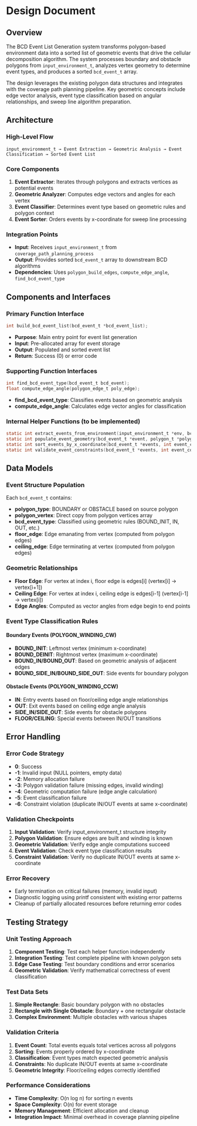 # Design Document

## Overview

The BCD Event List Generation system transforms polygon-based environment data into a sorted list of geometric events that drive the cellular decomposition algorithm. The system processes boundary and obstacle polygons from `input_environment_t`, analyzes vertex geometry to determine event types, and produces a sorted `bcd_event_t` array.

The design leverages the existing polygon data structures and integrates with the coverage path planning pipeline. Key geometric concepts include edge vector analysis, event type classification based on angular relationships, and sweep line algorithm preparation.

## Architecture

### High-Level Flow
```
input_environment_t → Event Extraction → Geometric Analysis → Event Classification → Sorted Event List
```

### Core Components
1. **Event Extractor**: Iterates through polygons and extracts vertices as potential events
2. **Geometric Analyzer**: Computes edge vectors and angles for each vertex
3. **Event Classifier**: Determines event type based on geometric rules and polygon context
4. **Event Sorter**: Orders events by x-coordinate for sweep line processing

### Integration Points
- **Input**: Receives `input_environment_t` from `coverage_path_planning_process`
- **Output**: Provides sorted `bcd_event_t` array to downstream BCD algorithms
- **Dependencies**: Uses `polygon_build_edges`, `compute_edge_angle`, `find_bcd_event_type`

## Components and Interfaces

### Primary Function Interface
```c
int build_bcd_event_list(bcd_event_t *bcd_event_list);
```
- **Purpose**: Main entry point for event list generation
- **Input**: Pre-allocated array for event storage
- **Output**: Populated and sorted event list
- **Return**: Success (0) or error code

### Supporting Function Interfaces
```c
int find_bcd_event_type(bcd_event_t bcd_event);
float compute_edge_angle(polygon_edge_t poly_edge);
```
- **find_bcd_event_type**: Classifies events based on geometric analysis
- **compute_edge_angle**: Calculates edge vector angles for classification

### Internal Helper Functions (to be implemented)
```c
static int extract_events_from_environment(input_environment_t *env, bcd_event_t *events, int *event_count);
static int populate_event_geometry(bcd_event_t *event, polygon_t *polygon, int vertex_index);
static int sort_events_by_x_coordinate(bcd_event_t *events, int event_count);
static int validate_event_constraints(bcd_event_t *events, int event_count);
```

## Data Models

### Event Structure Population
Each `bcd_event_t` contains:
- **polygon_type**: BOUNDARY or OBSTACLE based on source polygon
- **polygon_vertex**: Direct copy from polygon vertices array
- **bcd_event_type**: Classified using geometric rules (BOUND_INIT, IN, OUT, etc.)
- **floor_edge**: Edge emanating from vertex (computed from polygon edges)
- **ceiling_edge**: Edge terminating at vertex (computed from polygon edges)

### Geometric Relationships
- **Floor Edge**: For vertex at index i, floor edge is edges[i] (vertex[i] → vertex[i+1])
- **Ceiling Edge**: For vertex at index i, ceiling edge is edges[i-1] (vertex[i-1] → vertex[i])
- **Edge Angles**: Computed as vector angles from edge begin to end points

### Event Type Classification Rules

#### Boundary Events (POLYGON_WINDING_CW)
- **BOUND_INIT**: Leftmost vertex (minimum x-coordinate)
- **BOUND_DEINIT**: Rightmost vertex (maximum x-coordinate)
- **BOUND_IN/BOUND_OUT**: Based on geometric analysis of adjacent edges
- **BOUND_SIDE_IN/BOUND_SIDE_OUT**: Side events for boundary polygon

#### Obstacle Events (POLYGON_WINDING_CCW)
- **IN**: Entry events based on floor/ceiling edge angle relationships
- **OUT**: Exit events based on ceiling edge angle analysis
- **SIDE_IN/SIDE_OUT**: Side events for obstacle polygons
- **FLOOR/CEILING**: Special events between IN/OUT transitions

## Error Handling

### Error Code Strategy
- **0**: Success
- **-1**: Invalid input (NULL pointers, empty data)
- **-2**: Memory allocation failure
- **-3**: Polygon validation failure (missing edges, invalid winding)
- **-4**: Geometric computation failure (edge angle calculation)
- **-5**: Event classification failure
- **-6**: Constraint violation (duplicate IN/OUT events at same x-coordinate)

### Validation Checkpoints
1. **Input Validation**: Verify input_environment_t structure integrity
2. **Polygon Validation**: Ensure edges are built and winding is known
3. **Geometric Validation**: Verify edge angle computations succeed
4. **Event Validation**: Check event type classification results
5. **Constraint Validation**: Verify no duplicate IN/OUT events at same x-coordinate

### Error Recovery
- Early termination on critical failures (memory, invalid input)
- Diagnostic logging using printf consistent with existing error patterns
- Cleanup of partially allocated resources before returning error codes

## Testing Strategy

### Unit Testing Approach
1. **Component Testing**: Test each helper function independently
2. **Integration Testing**: Test complete pipeline with known polygon sets
3. **Edge Case Testing**: Test boundary conditions and error scenarios
4. **Geometric Validation**: Verify mathematical correctness of event classification

### Test Data Sets
1. **Simple Rectangle**: Basic boundary polygon with no obstacles
2. **Rectangle with Single Obstacle**: Boundary + one rectangular obstacle
3. **Complex Environment**: Multiple obstacles with various shapes

### Validation Criteria
1. **Event Count**: Total events equals total vertices across all polygons
2. **Sorting**: Events properly ordered by x-coordinate
3. **Classification**: Event types match expected geometric analysis
4. **Constraints**: No duplicate IN/OUT events at same x-coordinate
5. **Geometric Integrity**: Floor/ceiling edges correctly identified

### Performance Considerations
- **Time Complexity**: O(n log n) for sorting n events
- **Space Complexity**: O(n) for event storage
- **Memory Management**: Efficient allocation and cleanup
- **Integration Impact**: Minimal overhead in coverage planning pipeline